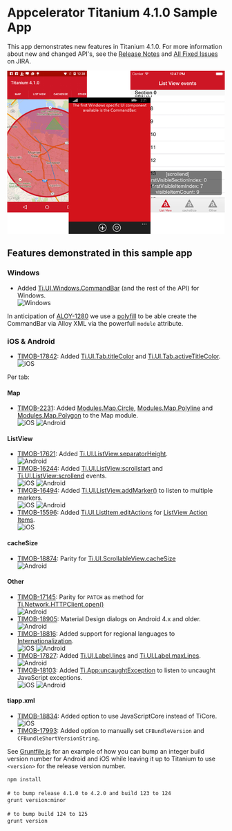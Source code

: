 # Appcelerator Titanium 4.1.0 Sample App
This app demonstrates new features in Titanium 4.1.0. For more information about new and changed API's, see the [Release Notes](https://docs.appcelerator.com/platform/release-notes/?version=4.1.0.GA) and [All Fixed Issues](https://jira.appcelerator.org/issues/?filter=16879) on JIRA.

![screenshots](screenshots.png)

## Features demonstrated in this sample app

### Windows

* Added [Ti.UI.Windows.CommandBar](http://docs.appcelerator.com/platform/latest/#!/api/Titanium.UI.Windows.CommandBar) (and the rest of the API) for Windows.<br />![Windows](https://img.shields.io/badge/OS-Windows-red.svg?style=flat-square)

In anticipation of [ALOY-1280](https://jira.appcelerator.org/browse/ALOY-1280) we use a [polyfill](app/lib/polyfill.js) to be able create the CommandBar via Alloy XML via the powerfull `module` attribute.

### iOS & Android

* [TIMOB-17842](https://jira.appcelerator.org/browse/TIMOB-17842): Added [Ti.UI.Tab.titleColor](http://docs.appcelerator.com/platform/latest/#!/api/Titanium.UI.Tab-property-titleColor) and [Ti.UI.Tab.activeTitleColor](http://docs.appcelerator.com/platform/latest/#!/api/Titanium.UI.Tab-property-activeTitleColor).<br />![iOS](https://img.shields.io/badge/OS-iOS-blue.svg?style=flat-square)

Per tab:

#### Map

* [TIMOB-2231](https://jira.appcelerator.org/browse/TIMOB-2231): Added [Modules.Map.Circle](https://docs.appcelerator.com/platform/latest/#!/api/Modules.Map.Circle), [Modules.Map.Polyline](https://docs.appcelerator.com/platform/latest/#!/api/Modules.Map.Polyline) and [Modules.Map.Polygon](https://docs.appcelerator.com/platform/latest/#!/api/Modules.Map.Polygon) to the Map module.<br />![iOS](https://img.shields.io/badge/OS-iOS-blue.svg?style=flat-square) ![Android](https://img.shields.io/badge/OS-Android-green.svg?style=flat-square) 

#### ListView

* [TIMOB-17621](https://jira.appcelerator.org/browse/TIMOB-17621): Added [Ti.UI.ListView.separatorHeight](http://docs.appcelerator.com/platform/latest/#!/api/Titanium.UI.ListView-property-separatorHeight).<br />![Android](https://img.shields.io/badge/OS-Android-green.svg?style=flat-square)
* [TIMOB-16244](https://jira.appcelerator.org/browse/TIMOB-16244): Added [Ti.UI.ListView:scrollstart](https://docs.appcelerator.com/platform/latest/#!/api/Titanium.UI.ListView-event-scrollstart) and [Ti.UI.ListView:scrollend](https://docs.appcelerator.com/platform/latest/#!/api/Titanium.UI.ListView-event-scrollend) events.<br />![iOS](https://img.shields.io/badge/OS-iOS-blue.svg?style=flat-square) ![Android](https://img.shields.io/badge/OS-Android-green.svg?style=flat-square)
* [TIMOB-16494](https://jira.appcelerator.org/browse/TIMOB-16494): Added [Ti.UI.ListView.addMarker()](https://docs.appcelerator.com/platform/latest/#!/api/Titanium.UI.ListView-method-addMarker) to listen to multiple markers.<br />![iOS](https://img.shields.io/badge/OS-iOS-blue.svg?style=flat-square) ![Android](https://img.shields.io/badge/OS-Android-green.svg?style=flat-square)
* [TIMOB-15596](https://jira.appcelerator.org/browse/TIMOB-15596): Added [Ti.UI.ListItem.editActions](https://docs.appcelerator.com/platform/latest/#!/guide/ListViews-section-37521650_ListViews-ActionItems) for [ListView Action Items](https://docs.appcelerator.com/platform/latest/#!/guide/ListViews-section-37521650_ListViews-ActionItems).<br />![iOS](https://img.shields.io/badge/OS-iOS-blue.svg?style=flat-square)

#### cacheSize

* [TIMOB-18874](https://jira.appcelerator.org/browse/TIMOB-18874): Parity for [Ti.UI.ScrollableView.cacheSize](http://docs.appcelerator.com/platform/latest/#!/api/Titanium.UI.ScrollableView-property-cacheSize)<br />![Android](https://img.shields.io/badge/OS-Android-green.svg?style=flat-square)

#### Other

* [TIMOB-17145](https://jira.appcelerator.org/browse/TIMOB-17145): Parity for `PATCH` as method for [Ti.Network.HTTPClient.open()](https://docs.appcelerator.com/platform/latest/#!/api/Titanium.Network.HTTPClient-method-open)<br />![Android](https://img.shields.io/badge/OS-Android-green.svg?style=flat-square)
* [TIMOB-18905](https://jira.appcelerator.org/browse/TIMOB-18964): Material Design dialogs on Android 4.x and older.<br />![Android](https://img.shields.io/badge/OS-Android-green.svg?style=flat-square)
* [TIMOB-18816](https://jira.appcelerator.org/browse/TIMOB-18816): Added support for regional languages to [Internationalization](http://docs.appcelerator.com/platform/latest/#!/guide/Internationalization-section-29004892_Internationalization-Languagestrings).<br />![iOS](https://img.shields.io/badge/OS-iOS-blue.svg?style=flat-square) ![Android](https://img.shields.io/badge/OS-Android-green.svg?style=flat-square)
* [TIMOB-17827](https://jira.appcelerator.org/browse/TIMOB-17827): Added [Ti.UI.Label.lines](http://docs.appcelerator.com/platform/latest/#!/api/Titanium.UI.Label-property-lines) and [Ti.UI.Label.maxLines](http://docs.appcelerator.com/platform/latest/#!/api/Titanium.UI.Label-property-maxLines).<br />![Android](https://img.shields.io/badge/OS-Android-green.svg?style=flat-square)
* [TIMOB-18103](https://jira.appcelerator.org/browse/TIMOB-18103): Added [Ti.App:uncaughtException](http://docs.appcelerator.com/platform/latest/#!/api/Titanium.App-event-uncaughtException) to listen to uncaught JavaScript exceptions.<br />![iOS](https://img.shields.io/badge/OS-iOS-blue.svg?style=flat-square) ![Android](https://img.shields.io/badge/OS-Android-green.svg?style=flat-square)

#### tiapp.xml

* [TIMOB-18834](https://jira.appcelerator.org/browse/TIMOB-18834): Added option to use JavaScriptCore instead of TiCore.<br />![iOS](https://img.shields.io/badge/OS-iOS-blue.svg?style=flat-square)
* [TIMOB-17993](https://jira.appcelerator.org/browse/TIMOB-17993): Added option to manually set `CFBundleVersion` and `CFBundleShortVersionString`.

See [Gruntfile.js](Gruntfile.js) for an example of how you can bump an integer build version number for Android and iOS while leaving it up to Titanium to use `<version>` for the release version number.
 
	npm install

	# to bump release 4.1.0 to 4.2.0 and build 123 to 124
	grunt version:minor

	# to bump build 124 to 125
	grunt version